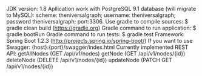 JDK version: 1.8
Apllication work with PostgreSQL 9.1 database (will migrate to MySQL):
	scheme: theniversalgraph; 
	username: theniversalgraph; 
	password theniversalgraph; 
	port:3306.
Use gradle to compile sources: 
	$ gradle clean build (https://gradle.org)
Gradle command to run application:
	$ gradle bootRun
Gradle command to run tests:
	$ gradle test
Framework:
	Spring Boot 1.2.3 (http://projects.spring.io/spring-boot/)
If you want to use Swagger:
	{host}:{port}/swagger/index.html
Currently implemented REST API:
	getAllNodes (GET /api/v1/nodes)
	getNode (GET /api/v1/nodes/{id})
	deleteNode (DELETE /api/v1/nodes/{id})
	updateNode (PATCH GET /api/v1/nodes/{id})
	
	
	